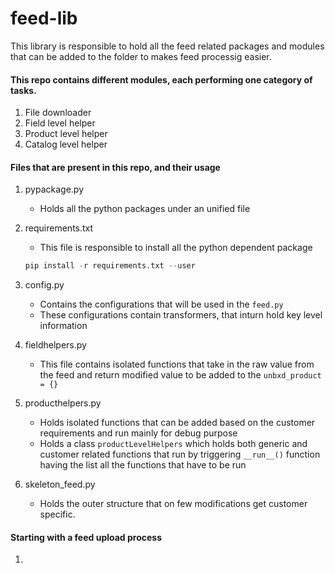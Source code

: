 # feed-lib

This library is responsible to hold all the feed related packages and modules that can be added to the folder to makes feed processig easier.

#### This repo contains different modules, each performing one category of tasks.

1. File downloader
2. Field level helper
3. Product level helper
4. Catalog level helper

#### Files that are present in this repo, and their usage

1. pypackage.py
    - Holds all the python packages under an unified file
	
2. requirements.txt
    - This file is responsible to install all the python dependent package
    ```python
	pip install -r requirements.txt --user
	```

3. config.py
	- Contains the configurations that will be used in the `feed.py`
	- These configurations contain transformers, that inturn hold key level information 

4. fieldhelpers.py
	- This file contains isolated functions that take in the raw value from the feed and return modified value to be added to the `unbxd_product = {}`
	
5. producthelpers.py
	- Holds isolated functions that can be added based on the customer requirements and run mainly for debug purpose
	- Holds a class `productLevelHelpers` which holds both generic and customer related functions that run by triggering `__run__()` function having the list all the functions that have to be run

6. skeleton_feed.py
    - Holds the outer structure that on few modifications get customer specific.
    
#### Starting with a feed upload process

1. 